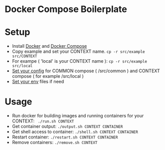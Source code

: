 # Docker Compose Boilerplate

# Setup

 - Install [Docker](https://docs.docker.com/engine/installation/) and [Docker Compose](https://docs.docker.com/compose/install/)
 - Copy example and set your CONTEXT name. ``` cp -r src/example src/CONTEXT ```
 - For exampe ( 'local' is your CONTEXT name ):    ``` cp -r src/example src/local ```
 - [Set your config](https://docs.docker.com/compose/compose-file/) for COMMON compose ( /src/common ) and CONTEXT compose ( for example /src/local ) 
 - [Set your env](https://docs.docker.com/compose/compose-file/#env-file) files if need
 
# Usage
 - Run docker for building images and running containers for your CONTEXT: ``` ./run.sh CONTEXT``` 
 - Get container output: ``` ./output.sh CONTEXT CONTAINER ```
 - Get shell access to container:  ``` ./shell.sh CONTEXT CONTAINER ```
 - Restart container:  ``` ./restart.sh CONTEXT CONTAINER ```
 - Remove containers: ```./remove.sh CONTEXT ```